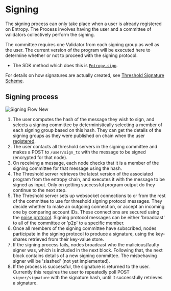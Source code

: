 
# Signing

The signing process can only take place when a user is already registered on Entropy. The Process involves
having the user and a committee of validators collectively perform the signing.

The committee requires one Validator from each signing group as well as the user. The current version of the program will be executed here to determine whether or not to proceed with the signing protocol.

- The SDK method which does this is [`Entropy.sign`](https://entropy-api-docs.vercel.app/entropy-js/classes/core.default.html#sign).

For details on how signatures are actually created, see [Threshold Signature Scheme](ThresholdSigningScheme).

## Signing process

![Signing Flow New](/sequenceDiagrams/signing-new.svg)

1. The user computes the hash of the message they wish to sign, and selects a signing committee by deterministically selecting a member of each signing group based on this hash. They can get the details of the signing groups as they were published on chain when the user [registered](Register).
2. The user contacts all threshold servers in the signing committee and makes a POST to `/user/sign_tx` with the message to be signed (encrypted for that node). 
2. On receiving a message, each node checks that it is a member of the signing committee for that message using the hash.
3. The Threshold server retrieves the latest version of the associated program from the entropy chain, and executes it with the message to be signed as input. Only on getting successful program output do they continue to the next step.
4. The Threshold server sets up websocket connections to or from the rest of the committee to use for threshold signing protocol messages. They decide whether to make an outgoing connection, or accept an incoming one by comparing account IDs. These connections are secured using the [noise protocol](https://noiseprotocol.org/noise.html). Signing protocol messages can be either 'broadcast' to all of the committee or 'p2p' to a specific member.
5. Once all members of the signing committee have subscribed, nodes participate in the signing protocol to produce a signature, using the key-shares retrieved from their key-value store.
6. If the signing process fails, nodes broadcast who the malicious/faulty signer was, which is included in the next block. Following that, the next block contains details of a new signing committee. The misbehaving signer will be 'slashed' (not yet implemented).
7. If the process is successful, the signature is returned to the user. Currently this requires the user to repeatedly poll POST `signer/signature` with the signature hash, until it successfully retrieves a signature.
